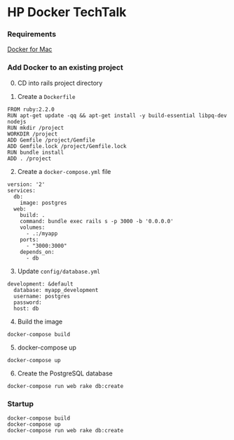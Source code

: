 # HP Docker TechTalk

### Requirements
[Docker for Mac](https://docs.docker.com/engine/installation/mac/)

### Add Docker to an existing project
0. CD into rails project directory

1. Create a ``Dockerfile``
  ```
  FROM ruby:2.2.0
  RUN apt-get update -qq && apt-get install -y build-essential libpq-dev nodejs
  RUN mkdir /project
  WORKDIR /project
  ADD Gemfile /project/Gemfile
  ADD Gemfile.lock /project/Gemfile.lock
  RUN bundle install
  ADD . /project
  ```

2. Create a ``docker-compose.yml`` file
  ```
  version: '2'
  services:
    db:
      image: postgres
    web:
      build: .
      command: bundle exec rails s -p 3000 -b '0.0.0.0'
      volumes:
        - .:/myapp
      ports:
        - "3000:3000"
      depends_on:
        - db
  ```
  
3. Update ``config/database.yml``
  ```
  development: &default
    database: myapp_development
    username: postgres
    password:
    host: db
  ```
  
4. Build the image
  ```
  docker-compose build
  ```
  
5. docker-compose up
  ```
  docker-compose up
  ```
  
6. Create the PostgreSQL database
  ```
  docker-compose run web rake db:create
  ```

### Startup
```
docker-compose build
docker-compose up
docker-compose run web rake db:create
```
